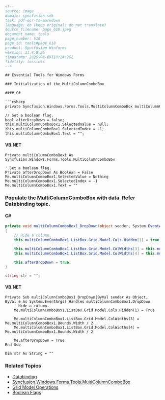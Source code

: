 ```html
<!--
source: image
domain: syncfusion-sdk
task: pdf-ocr-to-markdown
language: en (keep original; do not translate)
source_filename: page_618.jpeg
document_name: tools
page_number: 618
page_id: tools#page_618
product: Syncfusion Winforms
version: 11.4.0.26
timestamp: 2025-08-09T10:24:26Z
fidelity: lossless
-->

## Essential Tools for Windows Forms

### Initialization of the MultiColumnComboBox

#### C#

```csharp
private Syncfusion.Windows.Forms.Tools.MultiColumnComboBox multiColumnComboBox1;

// Set a boolean flag.
bool afterDropDown = false;
this.multiColumnComboBox1.SelectedValue = null;
this.multiColumnComboBox1.SelectedIndex = -1;
this.multiColumnComboBox1.Text = "";
```

#### VB.NET

```vb.net
Private multiColumnComboBox1 As Syncfusion.Windows.Forms.Tools.MultiColumnComboBox

' Set a boolean flag.
Private afterDropDown As Boolean = False
Me.multiColumnComboBox1.SelectedValue = Nothing
Me.multiColumnComboBox1.SelectedIndex = -1
Me.multiColumnComboBox1.Text = ""
```

### Populate the MultiColumnComboBox with data. Refer Databinding topic.

#### C#

```csharp
private void multiColumnComboBox1_DropDown(object sender, System.EventArgs e)
{
    // Hide a column.
    this.multiColumnComboBox1.ListBox.Grid.Model.Cols.Hidden[1] = true;

    this.multiColumnComboBox1.ListBox.Grid.Model.ColWidths[3] = this.multiColumnComboBox1.Bounds.Width / 2;
    this.multiColumnComboBox1.ListBox.Grid.Model.ColWidths[4] = this.multiColumnComboBox1.Bounds.Width / 2;

    this.afterDropDown = true;
}

string str = "";
```

#### VB.NET

```vb.net
Private Sub multiColumnComboBox1_DropDown(ByVal sender As Object, ByVal e As System.EventArgs) Handles multiColumnComboBox1.DropDown
    ' Hide a column.
    Me.multiColumnComboBox1.ListBox.Grid.Model.Cols.Hidden(1) = True

    Me.multiColumnComboBox1.ListBox.Grid.Model.ColWidths(3) = Me.multiColumnComboBox1.Bounds.Width / 2
    Me.multiColumnComboBox1.ListBox.Grid.Model.ColWidths(4) = Me.multiColumnComboBox1.Bounds.Width / 2

    Me.afterDropDown = True
End Sub

Dim str As String = ""
```

### Related Topics
- [Databinding](#)
- [Syncfusion.Windows.Forms.Tools.MultiColumnComboBox](#)
- [Grid Model Operations](#)
- [Boolean Flags](#)

<!-- tags: [Syncfusion, Winforms, MultiColumnComboBox, Grid, Databinding, BooleanFlags] keywords: [MultiColumnComboBox, SelectedValue, SelectedIndex, ListBox, Grid, ColWidths, Databinding, BooleanFlags, SyncfusionTools] -->
```